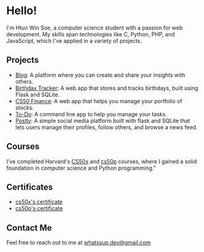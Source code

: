 # Hello!

I'm Htun Win Soe, a computer science student with a passion for web development. My skills span technologies like C, Python, PHP, and JavaScript, which I've applied in a variety of projects.

## Projects

* [Blog](https://github.com/htun1soe/blog): A platform where you can create and share your insights with others.
* [Birthday Tracker](https://github.com/htun1soe/birthdays): A web app that stores and tracks birthdays, built using Flask and SQLite.
* [CS50 Finance](https://github.com/htun1soe/finance): A web app that helps you manage your portfolio of stocks.
* [To-Do](https://github.com/htun1soe/to-do): A command line app to help you manage your tasks.
* [Postly](https://postly-mwpe.onrender.com): A simple social media platform built with flask and SQLite that lets users manage their profiles, follow others, and browse a news feed.

## Courses

I've completed Harvard's [CS50x](https://cs50.harvard.edu/x/2024/) and [cs50p](https://cs50.harvard.edu/python/2022/) courses, where I gained a solid foundation in computer science and Python programming."

## Certificates

* [cs50x's certificate](https://certificates.cs50.io/a5b86ee0-c07d-4631-8160-fe8f3e4ff47f.pdf?size=letter)
* [cs50p's certificate](https://certificates.cs50.io/8887207a-5100-4b97-b4c9-6cd4c4562f30.pdf?size=letter)

## Contact Me

Feel free to reach out to me at [whatssup.dev@gmail.com](mailto:whatssup.dev@gmail.com)